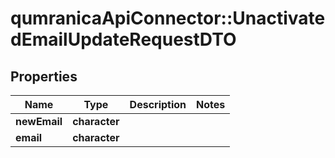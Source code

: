 # qumranicaApiConnector::UnactivatedEmailUpdateRequestDTO

## Properties
Name | Type | Description | Notes
------------ | ------------- | ------------- | -------------
**newEmail** | **character** |  | 
**email** | **character** |  | 


